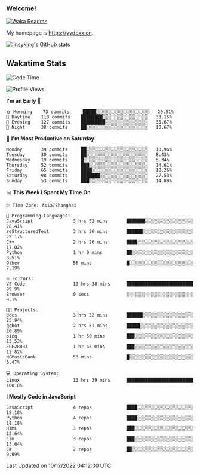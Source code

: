 ### Welcome!

[![Waka Readme](https://github.com/linsyking/linsyking/actions/workflows/waka-readme.yml/badge.svg)](https://github.com/linsyking/linsyking/actions/workflows/waka-readme.yml)

My homepage is <https://yydbxx.cn>.

[![linsyking's GitHub stats](https://github-readme-stats.vercel.app/api?username=linsyking&show_icons=true&theme=onedark)](https://github.com/anuraghazra/github-readme-stats)

## Wakatime Stats

<!--START_SECTION:waka-->
![Code Time](http://img.shields.io/badge/Code%20Time-25%20hrs%2019%20mins-blue)

![Profile Views](http://img.shields.io/badge/Profile%20Views-24-blue)

**I'm an Early 🐤** 

```text
🌞 Morning    73 commits     █████░░░░░░░░░░░░░░░░░░░░   20.51% 
🌆 Daytime    118 commits    ████████░░░░░░░░░░░░░░░░░   33.15% 
🌃 Evening    127 commits    █████████░░░░░░░░░░░░░░░░   35.67% 
🌙 Night      38 commits     ██░░░░░░░░░░░░░░░░░░░░░░░   10.67%

```
📅 **I'm Most Productive on Saturday** 

```text
Monday       39 commits     ██░░░░░░░░░░░░░░░░░░░░░░░   10.96% 
Tuesday      30 commits     ██░░░░░░░░░░░░░░░░░░░░░░░   8.43% 
Wednesday    19 commits     █░░░░░░░░░░░░░░░░░░░░░░░░   5.34% 
Thursday     52 commits     ███░░░░░░░░░░░░░░░░░░░░░░   14.61% 
Friday       65 commits     ████░░░░░░░░░░░░░░░░░░░░░   18.26% 
Saturday     98 commits     ███████░░░░░░░░░░░░░░░░░░   27.53% 
Sunday       53 commits     ███░░░░░░░░░░░░░░░░░░░░░░   14.89%

```


📊 **This Week I Spent My Time On** 

```text
⌚︎ Time Zone: Asia/Shanghai

💬 Programming Languages: 
JavaScript               3 hrs 52 mins       ███████░░░░░░░░░░░░░░░░░░   28.41% 
reStructuredText         3 hrs 26 mins       ██████░░░░░░░░░░░░░░░░░░░   25.17% 
C++                      2 hrs 26 mins       ████░░░░░░░░░░░░░░░░░░░░░   17.82% 
Python                   1 hr 9 mins         ██░░░░░░░░░░░░░░░░░░░░░░░   8.51% 
Other                    58 mins             █░░░░░░░░░░░░░░░░░░░░░░░░   7.19%

🔥 Editors: 
VS Code                  13 hrs 38 mins      █████████████████████████   99.9% 
Browser                  0 secs              ░░░░░░░░░░░░░░░░░░░░░░░░░   0.1%

🐱‍💻 Projects: 
docs                     3 hrs 32 mins       ██████░░░░░░░░░░░░░░░░░░░   25.94% 
qqbot                    2 hrs 51 mins       █████░░░░░░░░░░░░░░░░░░░░   20.89% 
oicq                     1 hr 50 mins        ███░░░░░░░░░░░░░░░░░░░░░░   13.53% 
ECE2800J                 1 hr 45 mins        ███░░░░░░░░░░░░░░░░░░░░░░   12.82% 
NCMusicBank              53 mins             █░░░░░░░░░░░░░░░░░░░░░░░░   6.47%

💻 Operating System: 
Linux                    13 hrs 39 mins      █████████████████████████   100.0%

```

**I Mostly Code in JavaScript** 

```text
JavaScript               4 repos             ████░░░░░░░░░░░░░░░░░░░░░   18.18% 
Python                   4 repos             ████░░░░░░░░░░░░░░░░░░░░░   18.18% 
HTML                     3 repos             ███░░░░░░░░░░░░░░░░░░░░░░   13.64% 
Elm                      3 repos             ███░░░░░░░░░░░░░░░░░░░░░░   13.64% 
C#                       2 repos             ██░░░░░░░░░░░░░░░░░░░░░░░   9.09%

```



 Last Updated on 10/12/2022 04:12:00 UTC
<!--END_SECTION:waka-->
